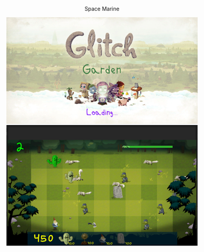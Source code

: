 <p align = "center" >  Space Marine </p>

<p> 
    <img src = "https://raw.githubusercontent.com/Shimshon21/Unity-Course-Games/main/Glitch%20Garden/Glitch%20Garden%20Fottage%202.PNG" />  
    <img src = "https://raw.githubusercontent.com/Shimshon21/Unity-Course-Games/main/Glitch%20Garden/Glitch%20Garden%20Fottage%201.PNG" />  


</p>
